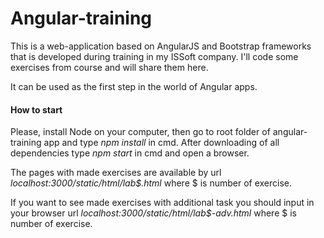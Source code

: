 # Angular-training 

This is a web-application based on AngularJS and Bootstrap frameworks that is developed during training
in my ISSoft company. I'll code some exercises from course and will share them here.

It can be used as the first step in the world of Angular apps.


#### How to start

Please, install Node on your computer, then go to root folder of angular-training app and 
type _npm install_ in cmd. After downloading of all dependencies type _npm start_ in cmd and 
open a browser. 

The pages with made exercises are available by url *localhost:3000/static/html/lab$.html*
where $ is number of exercise.

If you want to see made exercises with additional task you should input in your browser
url *localhost:3000/static/html/lab$-adv.html* where $ is number of exercise.